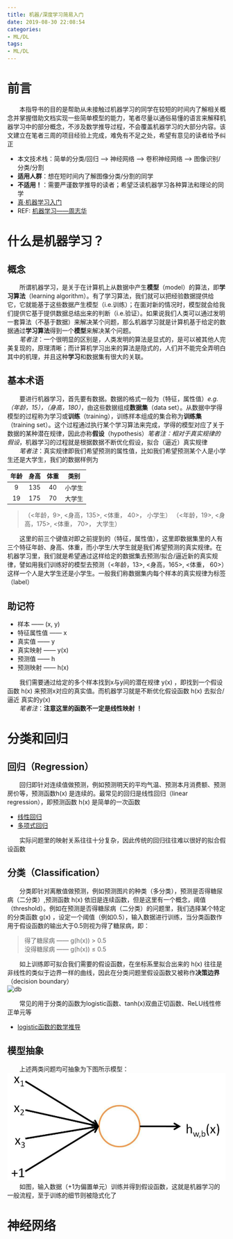 ```yaml
---
title: 机器/深度学习简易入门
date: 2019-08-30 22:08:54
categories:
- ML/DL
tags:
- ML/DL
---
```


# 前言
&emsp;&emsp;本指导书的目的是帮助从未接触过机器学习的同学在较短的时间内了解相关概念并掌握借助文档实现一些简单模型的能力，笔者尽量以通俗易懂的语言来解释机器学习中的部分概念，不涉及数学推导过程，不会覆盖机器学习的大部分内容。该文建立在笔者三周的项目经验上完成，难免有不足之处，希望有意见的读者给予纠正
* 本文技术栈：简单的分类/回归 ——> 神经网络 ——> 卷积神经网络 ——> 图像识别/分类/分割
* **适用人群**：想在短时间内了解图像分类/分割的同学
* **不适用！**：需要严谨数学推导的读者；希望泛读机器学习各种算法和理论的同学
* [真·机器学习入门](http://www.ai-start.com/)
* REF: [机器学习——周志华](https://www.jianshu.com/p/a50aca402ca6)
# 什么是机器学习？
## 概念
&emsp;&emsp;所谓机器学习，是关于在计算机上从数据中产生**模型**（model）的算法，即**学习算法**（learning algorithm）。有了学习算法，我们就可以把经验数据提供给它，它就能基于这些数据产生模型（i.e.训练）；在面对新的情况时，模型就会给我们提供它基于提供数据总结出来的判断（i.e.验证）。如果说我们人类可以通过发明一套算法（不基于数据）来解决某个问题，那么机器学习就是计算机基于给定的数据通过**学习算法**得到一个**模型**来解决某个问题。<br>
&emsp;&emsp;*笔者注*：一个很明显的区别是，人类发明的算法是显式的，是可以被其他人完美复现的，原理清晰；而计算机学习出来的算法是隐式的，人们并不能完全弄明白其中的机理，并且这种**学习**和数据集有很大的关联。
## 基本术语
&emsp;&emsp;要进行机器学习，首先要有数据。数据的格式一般为（特征，属性值）*e.g. （年龄，15），（身高，180）*，由这些数据组成**数据集**（data set）。从数据中学得模型的过程称为学习或**训练**（training），训练样本组成的集合称为**训练集**（training set）。这个过程通过执行某个学习算法来完成，学得的模型对应了关于数据的某种潜在规律，因此亦称**假设**（hypothesis）*笔者注：相对于真实规律的假设*，机器学习的过程就是根据数据不断优化假设，拟合（逼近）真实规律<br>
&emsp;&emsp;*笔者注*：真实规律即我们希望预测的属性值，比如我们希望预测某个人是小学生还是大学生，我们的数据样例为

| 年龄 | 身高 | 体重 | 类别 |
| :-: | :-: | :-: | :-: |
| 9 | 135 | 40 | 小学生 |
| 19 | 175 | 70 | 大学生 |

> （<年龄，9>, <身高，135>, <体重， 40>， 小学生）
> （<年龄，19>, <身高，175>, <体重， 70>， 大学生）

&emsp;&emsp;这里的前三个键值对即之前提到的（特征，属性值），这里即数据集里的人有三个特征年龄、身高、体重，而小学生/大学生就是我们希望预测的真实规律。在机器学习里，我们就是希望通过这样给定的数据集去预测/拟合/逼近新的真实规律，譬如用我们训练好的模型去预测（<年龄，13>, <身高，165>, <体重， 60>）这样一个人是大学生还是小学生。一般我们称数据集内每个样本的真实规律为标签（label）

## 助记符
* 样本 —— (x, y)
* 特征属性值 —— x
* 真实值 —— y
* 真实映射 —— y(x)
* 预测值 —— h
* 预测映射 —— h(x)<br>

&emsp;&emsp;我们需要通过给定的多个样本找到x与y间的潜在规律 y(x) ，即找到一个假设函数 h(x) 来预测x对应的真实值。而机器学习就是不断优化假设函数 h(x) 去拟合/逼近 真实的y(x)<br>
&emsp;&emsp;*笔者注*：**注意这里的函数不一定是线性映射 ！**

# 分类和回归
## 回归（Regression）
&emsp;&emsp;回归即针对连续值做预测，例如预测明天的平均气温、预测本月消费额、预测房价等，预测函数h(x) 是连续的。最常见的回归是线性回归（linear regression），即预测函数 h(x) 是简单的一次函数
* [线性回归](https://baike.baidu.com/item/%E7%BA%BF%E6%80%A7%E5%9B%9E%E5%BD%92/8190345?fr=aladdin)
* [多项式回归](https://baike.baidu.com/item/%E5%A4%9A%E9%A1%B9%E5%BC%8F%E5%9B%9E%E5%BD%92/21505384?fr=aladdin)<br>

&emsp;&emsp;实际问题里的映射关系往往十分复杂，因此传统的回归往往难以很好的拟合假设函数

## 分类（Classification）
&emsp;&emsp;分类即针对离散值做预测，例如预测图片的种类（多分类），预测是否得糖尿病（二分类）,预测函数 h(x) 依旧是连续函数，但是这里有一个概念，阈值（threshold）。例如在预测是否得糖尿病（二分类）的问题里，我们选择某个特定的分类函数 g(x) ，设定一个阈值（例如0.5），输入数据进行训练，当分类函数作用于假设函数的输出大于0.5则视为得了糖尿病，即：
> 得了糖尿病 —— g(h(x)) > 0.5<br>
> 没得糖尿病 —— g(h(x)) ≤ 0.5

&emsp;&emsp;如上训练即可拟合我们需要的假设函数，在坐标系里拟合出来的 h(x) 往往是非线性的类似于边界一样的曲线，因此在分类问题里假设函数又被称作**决策边界**（decision boundary）<br>
![db](https://images2015.cnblogs.com/blog/897567/201611/897567-20161129155343740-2076618113.png)

&emsp;&emsp;常见的用于分类的函数为logistic函数、tanh(x)双曲正切函数、ReLU线性修正单元等
* [logistic函数的数学推导](https://blog.csdn.net/AriesSurfer/article/details/41310525)

## 模型抽象
&emsp;&emsp;上述两类问题均可抽象为下图所示模型：
![model](https://raw.githubusercontent.com/plumprc/plumprc.github.io/master/_posts/ML%26DL/material/model.png)
&emsp;&emsp;如图，输入数据（+1为偏置单元）训练并得到假设函数，这就是机器学习的一般流程，至于训练的细节则被隐式化了

# 神经网络
